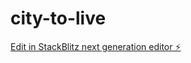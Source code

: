 # city-to-live

[Edit in StackBlitz next generation editor ⚡️](https://stackblitz.com/~/github.com/123yangaaaa/city-to-live)